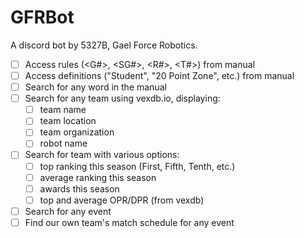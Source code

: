 # GFRBot
A discord bot  by 5327B, Gael Force Robotics.

- [ ] Access rules (<G#>, <SG#>, <R#>, <T#>) from manual
- [ ] Access definitions ("Student", "20 Point Zone", etc.) from manual
- [ ] Search for any word in the manual
- [ ] Search for any team using vexdb.io, displaying:
  - [ ] team name
  - [ ] team location
  - [ ] team organization
  - [ ] robot name
- [ ] Search for team with various options:
  - [ ] top ranking this season (First, Fifth, Tenth, etc.)
  - [ ] average ranking this season
  - [ ] awards this season
  - [ ] top and average OPR/DPR (from vexdb)
- [ ] Search for any event
- [ ] Find our own team's match schedule for any event
